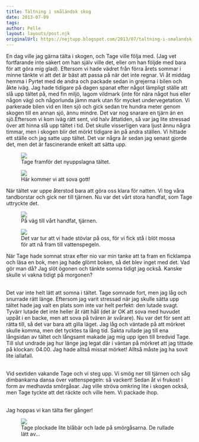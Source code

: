 ```yaml
---
title: Tältning i småländsk skog
date: 2013-07-09
tags: 	
author: Pelle
layout: layouts/post.njk
originalUrl: https://nejtupp.blogspot.com/2013/07/taltning-i-smalandsk-skog.html
---
```


En dag ville jag gärna tälta i skogen, och Tage ville följa med. (Jag vet fortfarande inte säkert om han själv ville det, eller om han följde med bara för att göra mig glad). Eftersom vi hade vädret från förra årets sommar i minne tänkte vi att det är bäst att passa på när det inte regnar. Vi åt middag hemma i Pyrtet med de andra och packade sedan in grejerna i bilen och åkte iväg. Jag hade tidigare på dagen spanat efter något lämpligt ställe att slå upp tältet på, med fin miljö, lagom vildmark (inte för nära något hus eller någon väg) och någorlunda jämn mark utan för mycket undervegetation. Vi parkerade bilen vid en liten sjö och gick sedan tre hundra meter genom skogen till en annan sjö, ännu mindre. Det var nog snarare en tjärn än en sjö.Eftersom vi kom iväg rätt sent, vid halv åttatiden, så var jag lite stressad över att hinna slå upp tältet i tid. Det skulle visserligen vara ljust ännu några timmar, men i skogen blir det mörkt tidigare än på andra ställen. Vi hittade ett ställe och jag satte upp tältet. Det var några år sedan jag senast gjorde det, men det är fascinerande enkelt att sätta upp.

<figure>
	<img src="../../../../img/Pyrtet+-+ta%CC%88ltning-PERK6568.jpg">
	<figcaption>Tage framför det nyuppslagna tältet.</figcaption>
</figure>

<figure>
	<img src="../../../../img/Pyrtet+-+ta%CC%88ltning-PERK6566.jpg">
	<figcaption>Här kommer vi att sova gott!</figcaption>
</figure>

När tältet var uppe återstod bara att göra oss klara för natten. Vi tog våra tandborstar och gick ner till tjärnen. Nu var det vårt stora handfat, som Tage uttryckte det.

<figure>
	<img src="../../../../img/Pyrtet+-+ta%CC%88ltning-PERK6574.jpg">
	<figcaption>På väg till vårt handfat, tjärnen.</figcaption>
</figure>

<figure>
	<img src="../../../../img/Pyrtet+-+ta%CC%88ltning-PERK6580.jpg">
	<figcaption>Det var tur att vi hade stövlar på oss, för vi fick stå i blöt mossa för att nå fram till vattenspegeln.</figcaption>
</figure>

När Tage hade somnat strax efter nio var min tanke att ta fram en ficklampa och läsa en bok, men jag hade glömt boken, så det blev inget med det. Vad gör man då? Jag slöt ögonen och tänkte somna tidigt jag också. Kanske skulle vi vakna tidigt på morgonen?
<br><br>

Det var inte helt lätt att somna i tältet. Tage somnade fort, men jag låg och snurrade rätt länge. Eftersom jag varit stressad när jag skulle sätta upp tältet hade jag valt en plats som inte var helt perfekt: den lutade svagt. Tyvärr lutade det inte heller åt rätt håll (det är OK att sova med huvudet uppåt i en backe, men att sova på tvären är svårare). Nu var det för sent att rätta till, så det var bara att gilla läget. Jag låg och väntade på att mörkret skulle komma, men det tycktes ta lång tid. Sakta rullade jag till ena långsidan av tältet och långsamt makade jag mig upp igen till bredvid Tage. Till slut undrade jag hur länge jag legat där i väntan på mörkret att jag tittade på klockan: 04.00. Jag hade alltså missat mörket! Alltså måste jag ha sovit lite iallafall.
<br><br>

Vid sextiden vakande Tage och vi steg upp. Vi smög ner till tjärnen och såg dimbankarna dansa över vattenspegeln: så vackert! Sedan åt vi frukost i form av medhavda smörgåsar. Jag ville ströva omkring lite i skogen också, men Tage tyckte att det räckte och ville hem. Vi packade ihop.
<br><br>

Jag hoppas vi kan tälta fler gånger!

<figure>
	<img src="../../../../img/Pyrtet+-+ta%CC%88ltning-PERK6601.jpg">
	<figcaption>Tage plockade lite blåbär och lade på smörgåsarna. De rullade lätt av...</figcaption>
</figure>
